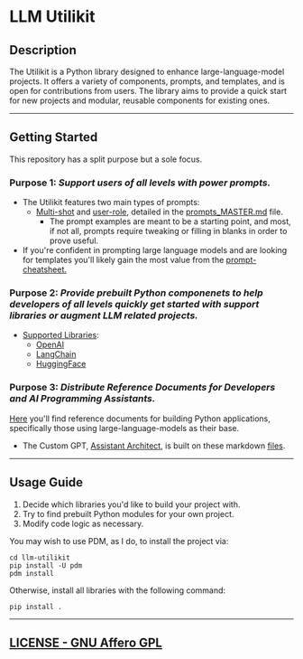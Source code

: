 # LLM Utilikit

## Description
The Utilikit is a Python library designed to enhance large-language-model projects. It offers a variety of components, prompts, and templates, and is open for contributions from users. The library aims to provide a quick start for new projects and modular, reusable components for existing ones. 

---

## Getting Started

This repository has a split purpose but a sole focus.

### Purpose 1: *Support users of all levels with power prompts.*

* The Utilikit features two main types of prompts:
  * [Multi-shot](./prompts_MASTER.md#Multi-Shot-Prompts) and [user-role](./prompts_MASTER.md#User-Role-Prompts), detailed in the [prompts_MASTER.md](./prompts_MASTER.md) file.
    * The prompt examples are meant to be a starting point, and most, if not all, prompts require tweaking or filling in blanks in order to prove useful. 
* If you're confident in prompting large language models and are looking for templates you'll likely gain the most value from the [prompt-cheatsheet.](./prompt-cheatsheet.md)

### Purpose 2: *Provide prebuilt Python componenets to help developers of all levels quickly get started with support libraries or augment LLM related projects.*

* [Supported Libraries](./src/llm_utilikit/):
  * [OpenAI](./src/llm_utilikit/OpenAI/)
  * [LangChain](./src/llm_utilikit/LangChain/)
  * [HuggingFace](./src/llm_utilikit/HuggingFace/)

### Purpose 3: *Distribute Reference Documents for Developers and AI Programming Assistants.*

[<ins>Here</ins>](./Custom-GPT-Uploadable_Knowledge_Base/) you'll find reference documents for building Python applications, specifically those using large-language-models as their base. 

- The Custom GPT, [Assistant Architect](https://chat.openai.com/g/g-gOeFNMJ8Z-assistant-architect-aa4llm), is built on these markdown [files](./Custom-GPT-Uploadable_Knowledge_Base/Assistant_Architect/).

---

## Usage Guide

1. Decide which libraries you'd like to build your project with.
2. Try to find prebuilt Python modules for your own project.
3. Modify code logic as necessary.

You may wish to use PDM, as I do, to install the project via:
```
cd llm-utilikit
pip install -U pdm
pdm install
```

Otherwise, install all libraries with the following command:
```
pip install .
```

---

## [LICENSE - GNU Affero GPL](./LICENSE)
